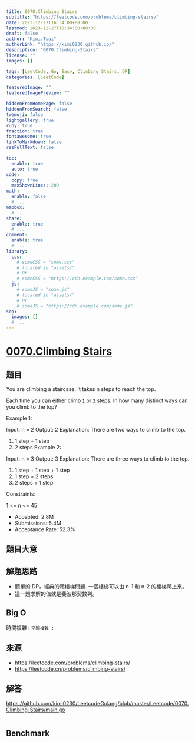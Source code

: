 ```yaml
---
title: 0070.Climbing Stairs
subtitle: "https://leetcode.com/problems/climbing-stairs/"
date: 2023-12-27T16:34:00+08:00
lastmod: 2023-12-27T16:34:00+08:00
draft: false
author: "Kimi.Tsai"
authorLink: "https://kimi0230.github.io/"
description: "0070.Climbing-Stairs"
license: ""
images: []

tags: [LeetCode, Go, Easy, Climbing Stairs, DP]
categories: [LeetCode]

featuredImage: ""
featuredImagePreview: ""

hiddenFromHomePage: false
hiddenFromSearch: false
twemoji: false
lightgallery: true
ruby: true
fraction: true
fontawesome: true
linkToMarkdown: false
rssFullText: false

toc:
  enable: true
  auto: true
code:
  copy: true
  maxShownLines: 200
math:
  enable: false
  # ...
mapbox:
  # ...
share:
  enable: true
  # ...
comment:
  enable: true
  # ...
library:
  css:
    # someCSS = "some.css"
    # located in "assets/"
    # Or
    # someCSS = "https://cdn.example.com/some.css"
  js:
    # someJS = "some.js"
    # located in "assets/"
    # Or
    # someJS = "https://cdn.example.com/some.js"
seo:
  images: []
  # ...
---
```

# [0070.Climbing Stairs](https://leetcode.com/problems/climbing-stairs/)

## 題目
You are climbing a staircase. It takes n steps to reach the top.

Each time you can either climb `1` or `2` steps. In how many distinct ways can you climb to the top?

 

Example 1:

Input: n = 2
Output: 2
Explanation: There are two ways to climb to the top.
1. 1 step + 1 step
2. 2 steps
Example 2:

Input: n = 3
Output: 3
Explanation: There are three ways to climb to the top.
1. 1 step + 1 step + 1 step
2. 1 step + 2 steps
3. 2 steps + 1 step
 

Constraints:

1 <= n <= 45

* Accepted: 2.8M
* Submissions: 5.4M
* Acceptance Rate: 52.3%

## 題目大意


## 解題思路

* 簡單的 DP，經典的爬樓梯問題. 一個樓梯可以由 n-1 和 n-2 的樓梯爬上來。
* 這一題求解的值就是斐波那契數列。

## Big O
時間複雜 : ``
空間複雜 : ``

## 來源
* https://leetcode.com/problems/climbing-stairs/
* https://leetcode.cn/problems/climbing-stairs/

## 解答
https://github.com/kimi0230/LeetcodeGolang/blob/master/Leetcode/0070.Climbing-Stairs/main.go

```go

```

##  Benchmark

```sh

```